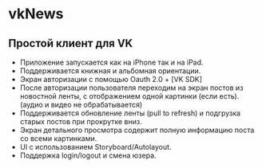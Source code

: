 # vkNews
## Простой клиент для VK
* Приложение запускается как на iPhone так и на iPad.
* Поддерживается книжная и альбомная ориентации.
* Экран авторизации с помощью Oauth 2.0 + [VK SDK]
* После авторизации пользователя переходим на экран постов из новостной ленты, с отображением одной картинки (если есть). (аудио и видео не обрабатывается)
* Поддерживается обновление ленты (pull to refresh) и подгрузка старых постов при прокрутке вниз.
* Экран детального просмотра содержит полную информацию поста со всеми картинками.
* UI с использованием Storyboard/Autolayout.
* Поддержка login/logout и смена юзера.


